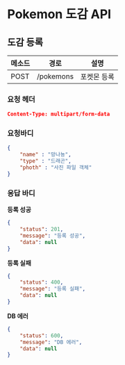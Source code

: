 # Pokemon 도감 API

## 도감 등록

| 메소드 | 경로      | 설명        |
| ------ | --------- | ----------- |
| POST   | /pokemons | 포켓몬 등록 |

### 요청 헤더

```json
Content-Type: multipart/form-data
```

### 요청바디

```json
{
    "name" : "망나뇽",
    "type" : "드래곤",
    "photh" : "사진 파일 객체"
}
```

### 응답 바디

**등록 성공**

```json
{
    "status": 201,
    "message": "등록 성공",
    "data": null
}
```

**등록 실패**

```json
{
    "status": 400,
    "message": "등록 실패",
    "data": null
}
```

**DB 에러**

```json
{
    "status": 600,
    "message": "DB 에러",
    "data": null
}
```


